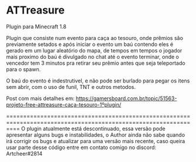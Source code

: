 # ATTreasure
Plugin para Minecraft 1.8

Plugin que consiste num evento para caça ao tesouro, onde prêmios são previamente setados e após iniciar o evento um baú contendo eles é gerado em um lugar aleatório do mapa, de tempos em tempos o jogador mais proximo do baú é divulgado no chat até o evento terminar, onde o vencedor tem 3 minutos pra retirar seu prêmio antes que seja teleportado para o spawn.

O baú do evento é indestrutivel, e não pode ser burlado para pegar os itens sem abrir, com o uso de funil, TNT e outros metodos.

Post com mais detalhes em: https://gamersboard.com.br/topic/51563-projeto-free-attreasure-caça-tesouro-1ºplugin/

================================================================================================================
 O plugin atualmente está descontinuado, essa versão pode apresentar alguns bugs e instabilidades, o Author ainda não sabe quando irá corrigir os bugs e atualizar para uma versão mais recente, caso queira usar parte desse código entre em contato comigo no discord: Artcheer#2814
